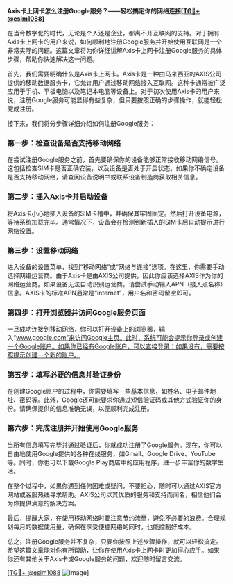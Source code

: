 **Axis卡上网卡怎么注册Google服务？——轻松搞定你的网络连接[[TG💪+ @esim1088](https://t.me/s/esim1088)]**

在当今数字化的时代，无论是个人还是企业，都离不开互联网的支持。对于拥有Axis卡上网卡的用户来说，如何顺利地注册Google服务并开始使用互联网是一个非常实际的问题。这篇文章将为你详细讲解Axis卡上网卡注册Google服务的具体步骤，帮助你快速解决这一问题。

首先，我们需要明确什么是Axis卡上网卡。Axis卡是一种由马来西亚的AXIS公司提供的移动数据服务卡，它允许用户通过移动网络接入互联网。这种卡通常被广泛应用于手机、平板电脑以及笔记本电脑等设备上。对于初次使用Axis卡的用户来说，注册Google服务可能显得有些复杂，但只要按照正确的步骤操作，就能轻松完成注册。

接下来，我们将分步骤详细介绍如何注册Google服务：

### 第一步：检查设备是否支持移动网络

在尝试注册Google服务之前，首先要确保你的设备能够正常接收移动网络信号。这包括检查SIM卡是否正确安装，以及设备是否处于开启状态。如果你不确定设备是否支持移动网络，请查阅设备说明书或联系设备制造商获取相关信息。

### 第二步：插入Axis卡并启动设备

将Axis卡小心地插入设备的SIM卡槽中，并确保其牢固固定。然后打开设备电源，等待系统加载完毕。通常情况下，设备会在检测到新插入的SIM卡后自动提示进行网络设置。

### 第三步：设置移动网络

进入设备的设置菜单，找到“移动网络”或“网络与连接”选项。在这里，你需要手动选择网络运营商。由于Axis卡是由AXIS公司提供，因此你应该选择AXIS作为你的网络运营商。如果设备无法自动识别运营商，请尝试手动输入APN（接入点名称）信息。AXIS卡的标准APN通常是“internet”，用户名和密码留空即可。

### 第四步：打开浏览器并访问Google服务页面

一旦成功连接到移动网络，你可以打开设备上的浏览器，输入“www.google.com”来访问Google主页。此时，系统可能会提示你登录或创建一个Google账户。如果你已经有Google账户，可以直接登录；如果没有，需要按照提示创建一个新的账户。

### 第五步：填写必要的信息并验证身份

在创建Google账户的过程中，你需要填写一些基本信息，如姓名、电子邮件地址、密码等。此外，Google还可能要求你通过短信验证码或其他方式验证你的身份。请确保提供的信息准确无误，以便顺利完成注册。

### 第六步：完成注册并开始使用Google服务

当所有信息填写完毕并通过验证后，你就成功注册了Google服务。现在，你可以自由地使用Google提供的各种在线服务，如Gmail、Google Drive、YouTube等。同时，你也可以下载Google Play商店中的应用程序，进一步丰富你的数字生活。

在整个过程中，如果你遇到任何困难或疑问，不要担心，随时可以通过AXIS官方网站或客服热线寻求帮助。AXIS公司以其优质的服务和支持而闻名，相信他们会为你提供满意的解决方案。

最后，提醒大家，在使用移动网络时要注意节约流量，避免不必要的浪费。合理规划每月的数据使用量，确保在享受便捷网络的同时，也能控制好成本。

总之，注册Google服务并不复杂，只要你按照上述步骤操作，就可以轻松搞定。希望这篇文章能对你有所帮助，让你在使用Axis卡上网卡时更加得心应手。如果你还有其他关于Axis卡或Google服务的问题，欢迎随时留言交流。

[[TG💪+ @esim1088](https://t.me/s/esim1088) ![Image](https://i.postimg.cc/4NQfJmqS/Snipaste-2025-05-13-00-14-12.png)]